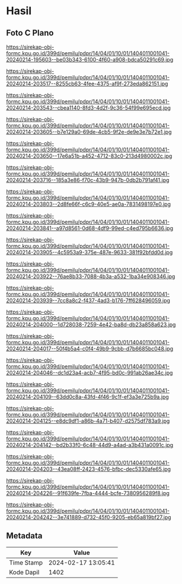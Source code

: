 # Hasil

## Foto C Plano

https://sirekap-obj-formc.kpu.go.id/399d/pemilu/pdpr/14/04/01/10/01/1404011001041-20240214-195603--be03b343-6100-4f60-a908-bdca50291c69.jpg

https://sirekap-obj-formc.kpu.go.id/399d/pemilu/pdpr/14/04/01/10/01/1404011001041-20240214-203517--8255cb63-4fee-4375-af9f-273eda862151.jpg

https://sirekap-obj-formc.kpu.go.id/399d/pemilu/pdpr/14/04/01/10/01/1404011001041-20240214-203543--cbea1140-8fd3-4d2f-9c36-54f99e695ecd.jpg

https://sirekap-obj-formc.kpu.go.id/399d/pemilu/pdpr/14/04/01/10/01/1404011001041-20240214-203605--b7e129a0-69de-4cb5-9f2e-de9e3e7b72e1.jpg

https://sirekap-obj-formc.kpu.go.id/399d/pemilu/pdpr/14/04/01/10/01/1404011001041-20240214-203650--17e6a51b-a452-4712-83c0-213d4980002c.jpg

https://sirekap-obj-formc.kpu.go.id/399d/pemilu/pdpr/14/04/01/10/01/1404011001041-20240214-203716--185a3e86-f70c-43b9-947b-0db2b791af41.jpg

https://sirekap-obj-formc.kpu.go.id/399d/pemilu/pdpr/14/04/01/10/01/1404011001041-20240214-203803--2d8fe66f-c6c9-40e5-ae0a-7831498197e0.jpg

https://sirekap-obj-formc.kpu.go.id/399d/pemilu/pdpr/14/04/01/10/01/1404011001041-20240214-203841--a97d8561-0d68-4df9-99ed-c4ed795b6636.jpg

https://sirekap-obj-formc.kpu.go.id/399d/pemilu/pdpr/14/04/01/10/01/1404011001041-20240214-203905--4c5953a9-375e-487e-9633-381f92bfdd0d.jpg

https://sirekap-obj-formc.kpu.go.id/399d/pemilu/pdpr/14/04/01/10/01/1404011001041-20240214-203922--76ae8b33-7088-4b3a-a532-1ba34e908346.jpg

https://sirekap-obj-formc.kpu.go.id/399d/pemilu/pdpr/14/04/01/10/01/1404011001041-20240214-203939--7cc8a8c2-f437-4ad3-b176-7ff628496059.jpg

https://sirekap-obj-formc.kpu.go.id/399d/pemilu/pdpr/14/04/01/10/01/1404011001041-20240214-204000--1d728038-7259-4e42-ba8d-db23a858a623.jpg

https://sirekap-obj-formc.kpu.go.id/399d/pemilu/pdpr/14/04/01/10/01/1404011001041-20240214-204017--50f4b5a4-c0f4-49b9-9cbb-d7b6685bc048.jpg

https://sirekap-obj-formc.kpu.go.id/399d/pemilu/pdpr/14/04/01/10/01/1404011001041-20240214-204046--dc1d23a4-acb7-4f95-bd0c-991ab26ae34c.jpg

https://sirekap-obj-formc.kpu.go.id/399d/pemilu/pdpr/14/04/01/10/01/1404011001041-20240214-204109--63dd0c8a-43fd-4f46-9c1f-ef3a3e725b9a.jpg

https://sirekap-obj-formc.kpu.go.id/399d/pemilu/pdpr/14/04/01/10/01/1404011001041-20240214-204125--e8dc9df1-a86b-4a71-b407-d2575df783a9.jpg

https://sirekap-obj-formc.kpu.go.id/399d/pemilu/pdpr/14/04/01/10/01/1404011001041-20240214-204142--bd2b33f0-6c48-44d9-a4ad-a3b431a0091c.jpg

https://sirekap-obj-formc.kpu.go.id/399d/pemilu/pdpr/14/04/01/10/01/1404011001041-20240214-204203--43ea08ff-2423-4576-bfbc-dec5330afe65.jpg

https://sirekap-obj-formc.kpu.go.id/399d/pemilu/pdpr/14/04/01/10/01/1404011001041-20240214-204226--91f639fe-7fba-4444-bcfe-7380956289f8.jpg

https://sirekap-obj-formc.kpu.go.id/399d/pemilu/pdpr/14/04/01/10/01/1404011001041-20240214-204242--3e741889-d732-45f0-9205-eb65a819bf27.jpg


## Metadata

| Key        | Value               |
| ---------- | ------------------- |
| Time Stamp | 2024-02-17 13:05:41 |
| Kode Dapil | 1402                |



